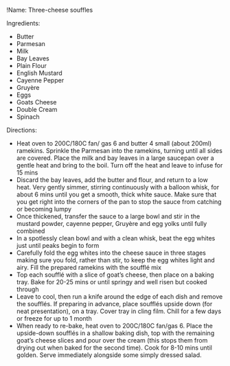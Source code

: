 !Name: Three-cheese souffles

Ingredients:
- Butter
- Parmesan
- Milk
- Bay Leaves
- Plain Flour
- English Mustard
- Cayenne Pepper
- Gruyère
- Eggs
- Goats Cheese
- Double Cream
- Spinach

Directions:
- Heat oven to 200C/180C fan/ gas 6 and butter 4 small (about 200ml) ramekins. Sprinkle the Parmesan into the ramekins, turning until all sides are covered. Place the milk and bay leaves in a large saucepan over a gentle heat and bring to the boil. Turn off the heat and leave to infuse for 15 mins
- Discard the bay leaves, add the butter and flour, and return to a low heat. Very gently simmer, stirring continuously with a balloon whisk, for about 6 mins until you get a smooth, thick white sauce. Make sure that you get right into the corners of the pan to stop the sauce from catching or becoming lumpy
- Once thickened, transfer the sauce to a large bowl and stir in the mustard powder, cayenne pepper, Gruyère and egg yolks until fully combined
- In a spotlessly clean bowl and with a clean whisk, beat the egg whites just until peaks begin to form
- Carefully fold the egg whites into the cheese sauce in three stages making sure you fold, rather than stir, to keep the egg whites light and airy. Fill the prepared ramekins with the soufflé mix
- Top each soufflé with a slice of goat’s cheese, then place on a baking tray. Bake for 20-25 mins or until springy and well risen but cooked through
- Leave to cool, then run a knife around the edge of each dish and remove the soufflés. If preparing in advance, place soufflés upside down (for neat presentation), on a tray. Cover tray in cling film. Chill for a few days or freeze for up to 1 month
- When ready to re-bake, heat oven to 200C/180C fan/gas 6. Place the upside-down soufflés in a shallow baking dish, top with the remaining goat’s cheese slices and pour over the cream (this stops them from drying out when baked for the second time). Cook for 8-10 mins until golden. Serve immediately alongside some simply dressed salad.
